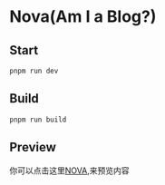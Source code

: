 # Nova(Am I a Blog?)

## Start
    pnpm run dev

## Build
    pnpm run build

## Preview
你可以点击这里[NOVA](https://yufengjie97.github.io/nova/#/),来预览内容